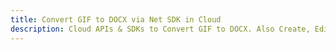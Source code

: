 ---title: Convert GIF to DOCX via Net SDK in Clouddescription: Cloud APIs & SDKs to Convert GIF to DOCX. Also Create, Edit & Render Microsoft Word & OpenOffice documents in the Cloud.---